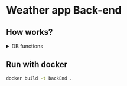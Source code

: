 # Weather app Back-end

## How works?
<details>
<summary>DB functions</summary>
```javascript
async function findUser(email)
```
</details>

## Run with docker
```bash
docker build -t backEnd .
```
